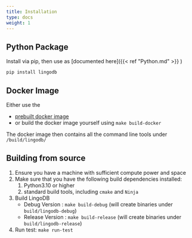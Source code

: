 ```yaml
---
title: Installation
type: docs
weight: 1
---
```


## Python Package
Install via pip, then use as [documented here]({{< ref "Python.md" >}} )
```
pip install lingodb
```

## Docker Image
Either use the 
* [prebuilt docker image](https://github.com/lingo-db/lingo-db/pkgs/container/lingo-db)
* or build the docker image yourself using `make build-docker`

The docker image then contains all the command line tools under `/build/lingodb/`

## Building from source
1. Ensure you have a machine with sufficient compute power and space
1. Make sure that you have the following build dependencies installed:
    1. Python3.10 or higher
    1. standard build tools, including `cmake` and `Ninja`
1. Build LingoDB
    * Debug Version : `make build-debug` (will create binaries under `build/lingodb-debug`)
    * Release Version : `make build-release` (will create binaries under `build/lingodb-release`)
1. Run test: `make run-test`


